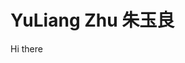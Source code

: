 <div flex items-end justify-between>
  <div>
    <h1>
      YuLiang Zhu
      <span text-sm opacity-50>朱玉良</span>
    </h1>
    <span opacity-50>Hi there</span>
    <Links :links="frontmatter.socials" class="mt-4"/>
  </div>
  <div
    class="p-1 mb-1 border border-c rounded-md hidden md:block"
    shadow="[inset_0_0_10px_#000000] slate-200 dark:slate-800"
  >
    <flip-image class="!w-24" src="img/avatar.jpg" alt="avatar" />
  </div>
</div>
